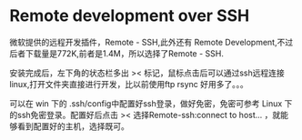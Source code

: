 # Remote development over SSH

微软提供的远程开发插件，Remote - SSH,此外还有 Remote Development,不过后者下载量是772K,前者是1.4M，所以选择了Remote - SSH.

安装完成后，左下角的状态栏多出 >< 标记，鼠标点击后可以通过ssh远程连接linux,打开文件夹直接进行开发，比以前使用ftp rsync 好用多了。。。

可以在 win 下的 .ssh/config中配置好ssh登录，做好免密，免密可参考 Linux 下的ssh免密登录。配置好后点击 ><  选择Remote-ssh:connect to host... ，就能够看到配置好的主机，选择既可。